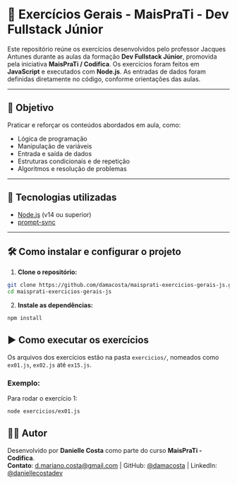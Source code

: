 # 🚀 Exercícios Gerais - MaisPraTi - Dev Fullstack Júnior

Este repositório reúne os exercícios desenvolvidos pelo professor Jacques Antunes durante as aulas da formação **Dev Fullstack Júnior**, promovida pela iniciativa **MaisPraTi / Codifica**.
Os exercícios foram feitos em **JavaScript** e executados com **Node.js**. As entradas de dados foram definidas diretamente no código, conforme orientações das aulas.

---

## 🎯 Objetivo

Praticar e reforçar os conteúdos abordados em aula, como:
- Lógica de programação  
- Manipulação de variáveis  
- Entrada e saída de dados  
- Estruturas condicionais e de repetição  
- Algoritmos e resolução de problemas    
---

## 🧰 Tecnologias utilizadas

- [Node.js](https://nodejs.org/) (v14 ou superior)
- [prompt-sync](https://www.npmjs.com/package/prompt-sync)

---

## 🛠️ Como instalar e configurar o projeto

1. **Clone o repositório:**

```bash
git clone https://github.com/damacosta/maisprati-exercicios-gerais-js.git
cd maisprati-exercicios-gerais-js
```

2. **Instale as dependências:**

```bash
npm install
```

## ▶️ Como executar os exercícios

Os arquivos dos exercícios estão na pasta `exercicios/`, nomeados como `ex01.js`, `ex02.js` até `ex15.js`.

### Exemplo:

Para rodar o exercício 1:

```bash
node exercicios/ex01.js
```

## 👨‍💻 Autor

Desenvolvido por **Danielle Costa** como parte do curso **MaisPraTi - Codifica**.  
**Contato**: d.mariano.costa@gmail.com | GitHub: [@damacosta](https://github.com/damacosta) | LinkedIn: [@daniellecostadev](https://www.linkedin.com/in/daniellecostadev/)
